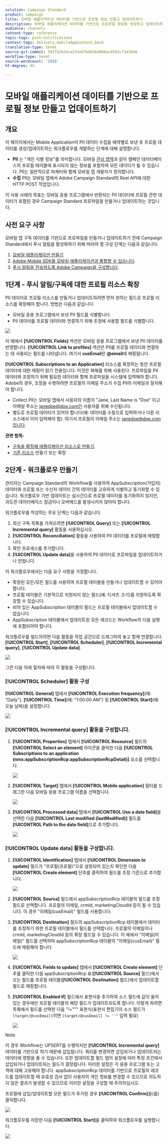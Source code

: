 ```yaml
---
solution: Campaign Standard
product: campaign
title: 모바일 애플리케이션 데이터를 기반으로 프로필 정보 만들고 업데이트하기
description: 모바일 애플리케이션 데이터를 기반으로 프로파일 정보를 생성하고 업데이트하는 방법을 살펴볼 수 있습니다.
audience: channels
content-type: reference
topic-tags: push-notifications
context-tags: delivery,mobileAppContent,back
translation-type: tm+mt
source-git-commit: 501f52624ce253eb7b0d36d908ac8502cf1d3b48
workflow-type: tm+mt
source-wordcount: '1010'
ht-degree: 4%

---
```



# 모바일 애플리케이션 데이터를 기반으로 프로필 정보 만들고 업데이트하기

## 개요

이 페이지에서는 Mobile Application이 PII 데이터 수집을 예약별로 보낸 후 프로필 데이터를 생성/업데이트하는 워크플로우를 개발하는 단계에 대해 설명합니다.

* **PII** 는 &quot;개인 식별 정보&quot;를 의미합니다. 모바일 [관심 영역](../../integrating/using/about-campaign-points-of-interest-data-integration.md)과 같이 캠페인 데이터베이스의 프로필 테이블에 표시되지 않는 정보를 포함하여 모든 데이터가 될 수 있습니다. PII는 일반적으로 마케터와 함께 모바일 앱 개발자가 정의합니다.
* **수집** PII는 모바일 앱에서 Adobe Campaign Standard의 Rest API에 대한 HTTP POST 작업입니다.

이 사용 사례의 목표는 모바일 응용 프로그램에서 반환되는 PII 데이터에 프로필 관련 데이터가 포함된 경우 Campaign Standard 프로파일을 만들거나 업데이트하는 것입니다.

## 사전 요구 사항

모바일 앱 구독 데이터를 기반으로 프로파일을 만들거나 업데이트하기 전에 Campaign Standard에서 푸시 알림을 활성화하기 위해 따라야 할 구성 단계는 다음과 같습니다.

1. [모바일 애플리케이션 만들기](../../administration/using/configuring-a-mobile-application.md)
1. [Adobe Mobile SDK를 모바일 애플리케이션과 통합할 수 있습니다](https://helpx.adobe.com/kr/campaign/kb/integrate-mobile-sdk.html).
1. [푸시 알림을 전송하도록 Adobe Campaign을 구성합니다](https://helpx.adobe.com/kr/campaign/kb/configuring-app-sdkv4.html).

## 1단계 - 푸시 알림/구독에 대한 프로필 리소스 확장

PII 데이터로 프로필 리소스를 만들거나 업데이트하려면 먼저 원하는 필드로 프로필 리소스를 확장해야 합니다. 방법은 다음과 같습니다.

* 모바일 응용 프로그램에서 보낸 PII 필드를 식별합니다.
* PII 데이터를 프로필 데이터와 연결하기 위해 조정에 사용할 필드를 식별합니다.

![](assets/update_profile1.png)

이 예에서 **[!UICONTROL Fields]** 섹션은 모바일 응용 프로그램에서 보낸 PII 데이터를 반영합니다. **[!UICONTROL Link to profiles]** 섹션은 PII를 프로필 데이터와 연결하는 데 사용되는 필드를 나타냅니다. 여기서 **cusEmail**&#x200B;은 **@email**&#x200B;에 매핑됩니다.

**[!UICONTROL Subscriptions to an Application]** 리소스를 확장하는 동안 프로필 데이터에 대한 매핑이 읽기 전용입니다. 이것은 화해를 위해 사용된다. 프로파일을 PII 데이터와 조정하기 위해 필요한 데이터와 함께 프로파일을 시스템에 입력해야 합니다. Adobe의 경우, 조정을 수행하려면 프로필의 이메일 주소가 수집 PII의 이메일과 일치해야 합니다.

* Collect PII는 모바일 앱에서 사용자의 이름이 &quot;Jane, Last Name is &quot;Doe&quot; 이고 이메일 주소는 janedoe@doe.com인 사용자를 위해 수신됩니다.
* 별도로 프로필 데이터가 있어야 합니다(예: 데이터를 수동으로 입력하거나 다른 리소스에서 이미 입력해야 함). 여기서 프로필의 이메일 주소는 janedoe@doe.com입니다.

**관련 항목:**

* [구독을 확장해 애플리케이션 리소스로 만들기](../../developing/using/extending-the-subscriptions-to-an-application-resource.md).
* [기존 리소스](../../developing/using/key-steps-to-add-a-resource.md) 만들기 또는 확장

## 2단계 - 워크플로우 만들기

관리자는 Campaign Standard의 Workflow를 사용하여 AppSubscription(가입자) 데이터와 프로필 또는 수신자 데이터 간의 데이터를 고유하게 식별하고 동기화할 수 있습니다. 워크플로우 기반 업데이트는 실시간으로 프로필 데이터를 동기화하지 않지만, 과도한 데이터베이스 잠금이나 오버헤드를 발생시키지 않아야 합니다.

워크플로우를 작성하는 주요 단계는 다음과 같습니다.

1. 최신 구독 목록을 가져오려면 **[!UICONTROL Query]** 또는 **[!UICONTROL Incremental query]** 활동을 사용하십시오.
1. **[!UICONTROL Reconciliation]** 활동을 사용하여 PII 데이터를 프로필에 매핑합니다.
1. 확인 프로세스를 추가합니다.
1. **[!UICONTROL Update data]**&#x200B;을 사용하여 PII 데이터로 프로파일을 업데이트하거나 만듭니다.

이 워크플로우에서는 다음 요구 사항을 가정합니다.

* 확장된 모든/모든 필드를 사용하여 프로필 테이블을 만들거나 업데이트할 수 있어야 합니다.
* 프로필 테이블은 기본적으로 지원되지 않는 필드(예: 티셔츠 크기)를 지원하도록 확장할 수 있습니다.
* 비어 있는 AppSubscription 테이블의 필드는 프로필 테이블에서 업데이트할 수 없습니다.
* AppSubscription 테이블에서 업데이트된 모든 레코드는 Workflow의 다음 실행에 포함되어야 합니다.

워크플로우를 빌드하려면 다음 활동을 작업 공간으로 드래그하여 놓고 함께 연결합니다.**[!UICONTROL Start]**, **[!UICONTROL Scheduler]**, **[!UICONTROL Incremental query]**, **[!UICONTROL Update data]**.

![](assets/update_profile0.png)

그런 다음 아래 절차에 따라 각 활동을 구성합니다.

### **[!UICONTROL Scheduler]** 활동 구성

**[!UICONTROL General]** 탭에서 **[!UICONTROL Execution frequency]**(예: &quot;Daily&quot;), **[!UICONTROL Time]**(예: &quot;1:00:00 AM&quot;) 및 **[!UICONTROL Start]**(예: 오늘 날짜)을 설정합니다.

![](assets/update_profile2.png)

### **[!UICONTROL Incremental query]** 활동을 구성합니다.

1. **[!UICONTROL Properties]** 탭에서 **[!UICONTROL Resource]** 필드의 **[!UICONTROL Select an element]** 아이콘을 클릭한 다음 **[!UICONTROL Subscriptions to an application (nms:appSubscriptionRcp:appSubscriptionRcpDetail)]** 요소를 선택합니다.

   ![](assets/update_profile3.png)

1. **[!UICONTROL Target]** 탭에서 **[!UICONTROL Mobile application]** 필터를 드래그한 다음 모바일 응용 프로그램 이름을 선택합니다.

   ![](assets/update_profile4.png)

1. **[!UICONTROL Processed data]** 탭에서 **[!UICONTROL Use a date field]**&#x200B;을 선택한 다음 **[!UICONTROL Last modified (lastModified)]** 필드를 **[!UICONTROL Path to the date field]**&#x200B;으로 추가합니다.

   ![](assets/update_profile5.png)

### **[!UICONTROL Update data]** 활동을 구성합니다.

1. **[!UICONTROL Identification]** 탭에서 **[!UICONTROL Dimension to update]** 필드가 &quot;프로필(프로필)&quot;으로 설정되어 있는지 확인한 다음 **[!UICONTROL Create element]** 단추를 클릭하여 필드를 조정 기준으로 추가합니다.

   ![](assets/update_profile_createelement.png)

1. **[!UICONTROL Source]** 필드에서 appSubscriptionRcp 테이블의 필드를 조정 필드로 선택합니다. 프로필의 이메일, crmId, marketingCloudId 등이 될 수 있습니다. 이 경우 &quot;이메일(cusEmail)&quot; 필드를 사용합니다.

1. **[!UICONTROL Destination]** 필드의 appSubscriptionRcp 테이블에서 데이터를 조정하기 위한 프로필 테이블에서 필드를 선택합니다. 프로필의 이메일이나 crmId, marketingCloudId 등의 확장 필드일 수 있습니다. 이 예에서 &quot;이메일(이메일)&quot; 필드를 선택하여 appSubscriptionRcp 테이블의 &quot;이메일(cusEmail)&quot; 필드에 매핑해야 합니다.

   ![](assets/update_profile7.png)

1. **[!UICONTROL Fields to update]** 탭에서 **[!UICONTROL Create element]** 단추를 클릭한 다음 appSubscriptionRcp 표(**[!UICONTROL Source]** 필드)에서 오는 필드를 프로필 테이블(**[!UICONTROL Destination]** 필드)에서 업데이트할 필드로 매핑합니다.

1. **[!UICONTROL Enabled if]** 필드에서 표현식을 추가하여 소스 필드에 값이 들어 있는 경우에만 프로필 테이블의 해당 필드가 업데이트되도록 합니다. 이렇게 하려면 목록에서 필드를 선택한 다음 &quot;!=&quot;&quot;&quot; 표현식(표현식 편집기의 소스 필드가 `[target/@cusEmail]`이면 `[target/@cusEmail] != ''"` 입력 필요)

   ![](assets/update_profile8.png)

>[!NOTE]
>
>이 경우 Workflow는 UPSERT를 수행하지만 **[!UICONTROL Incremental query]** 데이터를 기반으로 하기 때문에 삽입됩니다. 쿼리를 변경하면 삽입되거나 업데이트되는 데이터에 영향을 줄 수 있습니다.
>또한 업데이트할 필드 탭의 설정에 따라 특정 조건에서 삽입되거나 업데이트되는 필드가 결정됩니다. 이러한 설정은 각 응용 프로그램 또는 고객에 대해 고유해야 합니다.
>appSubscriptionRcp 데이터를 기반으로 프로필의 레코드를 업데이트할 때 유효성 검사 없이 사용자의 개인 정보를 변경할 수 있으므로 의도하지 않은 결과가 발생할 수 있으므로 이러한 설정을 구성할 때 주의하십시오.

프로필에 삽입/업데이트할 모든 필드가 추가된 경우 **[!UICONTROL Confirm]**&#x200B;을(를) 클릭합니다.

![](assets/update_profile9.png)

워크플로우를 저장한 다음 **[!UICONTROL Start]**&#x200B;을 클릭하여 워크플로우를 실행합니다.

![](assets/update_profile10.png)
